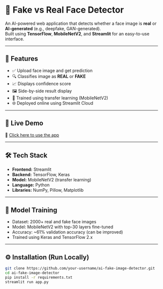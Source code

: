 # 🧠 Fake vs Real Face Detector

An AI-powered web application that detects whether a face image is **real** or **AI-generated** (e.g., deepfake, GAN-generated).  
Built using **TensorFlow**, **MobileNetV2**, and **Streamlit** for an easy-to-use interface.

---

## 📌 Features

- ✅ Upload face image and get prediction
- 🔍 Classifies image as **REAL** or **FAKE**
- 📈 Displays confidence score
- 🖼 Side-by-side result display
- 🧠 Trained using transfer learning (MobileNetV2)
- 🌐 Deployed online using Streamlit Cloud

---


## 🚀 Live Demo

🔗 [Click here to use the app](https://ai-fake-image-detector.streamlit.app)


---

## 🛠 Tech Stack

- **Frontend:** Streamlit
- **Backend:** TensorFlow, Keras
- **Model:** MobileNetV2 (transfer learning)
- **Language:** Python
- **Libraries:** NumPy, Pillow, Matplotlib

---

## 🧠 Model Training

- Dataset: 2000+ real and fake face images
- Model: MobileNetV2 with top-30 layers fine-tuned
- Accuracy: ~61% validation accuracy (can be improved)
- Trained using Keras and TensorFlow 2.x

---

## ⚙️ Installation (Run Locally)

```bash
git clone https://github.com/your-username/ai-fake-image-detector.git
cd ai-fake-image-detector
pip install -r requirements.txt
streamlit run app.py

